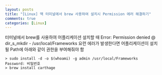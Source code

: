 ```yaml
---
layout: posts
title: "[Linux] 맥 터미널에서 brew 사용하여 설치시 Permission 에러 해결하기"
comments: true
categories: [Linux]
---
```


터미널에서 brew를 사용하여 어플리케이션 설치할 때
Error: Permission denied @ dir_s_mkdir - /usr/local/Frameworks
요런 에러가 발생한다면 어플리케이션이 설치 될 Path에 아래와 같이 권한을 부여해줘야 함
```
> sudo install -d -o $(whoami) -g admin /usr/local/Frameworks
Password: 비밀번호
> brew install carthage
```